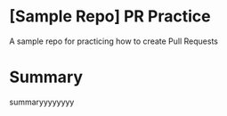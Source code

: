 # [Sample Repo] PR Practice
A sample repo for practicing how to create Pull Requests
# Summary
summaryyyyyyyy
